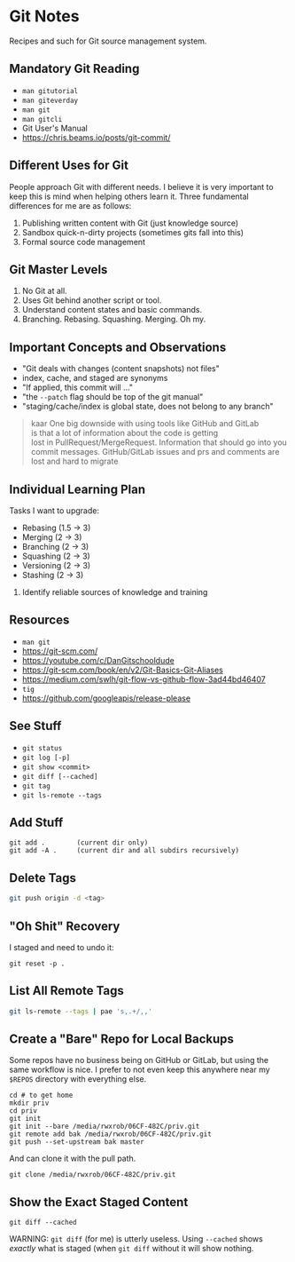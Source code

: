 # Git Notes

Recipes and such for Git source management system.

## Mandatory Git Reading

* `man gitutorial`
* `man giteverday`
* `man git`
* `man gitcli`
* Git User's Manual
* <https://chris.beams.io/posts/git-commit/>

## Different Uses for Git

People approach Git with different needs. I believe it is very important
to keep this is mind when helping others learn it. Three fundamental
differences for me are as follows:

1. Publishing written content with Git (just knowledge source)
1. Sandbox quick-n-dirty projects (sometimes gits fall into this)
1. Formal source code management

## Git Master Levels

1. No Git at all. 
1. Uses Git behind another script or tool. 
1. Understand content states and basic commands.
1. Branching. Rebasing. Squashing. Merging. Oh my.

## Important Concepts and Observations

* "Git deals with changes (content snapshots) not files"
* index, cache, and staged are synonyms
* "If applied, this commit will ..."
* "the `--patch` flag should be top of the git manual"
* "staging/cache/index is global state, does not belong to any branch"

>    kaar One big downside with using tools like GitHub and GitLab  
>          is that a lot of information about the code is getting    
>          lost in PullRequest/MergeRequest. Information that should 
>          go into you commit messages. GitHub/GitLab issues and prs 
>          and comments are lost and hard to migrate                 

## Individual Learning Plan

Tasks I want to upgrade:

* Rebasing (1.5 -> 3)
* Merging  (2 -> 3)
* Branching (2 -> 3)
* Squashing (2 -> 3)
* Versioning (2 -> 3)
* Stashing (2 -> 3)

1. Identify reliable sources of knowledge and training

## Resources

* `man git`
* <https://git-scm.com/>
* <https://youtube.com/c/DanGitschooldude>
* <https://git-scm.com/book/en/v2/Git-Basics-Git-Aliases>
* <https://medium.com/swlh/git-flow-vs-github-flow-3ad44bd46407>
* `tig`
* <https://github.com/googleapis/release-please>

## See Stuff

* `git status`
* `git log [-p]`
* `git show <commit>` 
* `git diff [--cached]`
* `git tag`
* `git ls-remote --tags`

## Add Stuff

```
git add .        (current dir only)
git add -A .     (current dir and all subdirs recursively)
```

## Delete Tags

```sh
git push origin -d <tag>
```

## "Oh Shit" Recovery

I staged and need to undo it:

```
git reset -p .
```

## List All Remote Tags

```sh
git ls-remote --tags | pae 's,.+/,,'
```

## Create a "Bare" Repo for Local Backups

Some repos have no business being on GitHub or GitLab, but using the
same workflow is nice. I prefer to not even keep this anywhere near my
`$REPOS` directory with everything else.

```
cd # to get home
mkdir priv
cd priv
git init
git init --bare /media/rwxrob/06CF-482C/priv.git
git remote add bak /media/rwxrob/06CF-482C/priv.git
git push --set-upstream bak master
```

And can clone it with the pull path.

```
git clone /media/rwxrob/06CF-482C/priv.git
```

## Show the Exact Staged Content

```
git diff --cached
```

WARNING: `git diff` (for me) is utterly useless. Using `--cached` shows
*exactly* what is staged (when `git diff` without it will show nothing.

